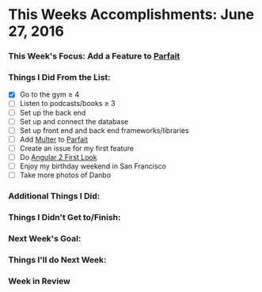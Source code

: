 # This Weeks Accomplishments: June 27, 2016

### This Week's Focus: Add a Feature to [Parfait](https://github.com/nanakogawa/parfait)

### Things I Did From the List:
- [x] Go to the gym ≥ 4
- [ ] Listen to podcasts/books ≥ 3
- [ ] Set up the back end
- [ ] Set up and connect the database
- [ ] Set up front end and back end frameworks/libraries
- [ ] Add [Multer](https://github.com/expressjs/multer) to [Parfait](https://github.com/nanakogawa/parfait)
- [ ] Create an issue for my first feature
- [ ] Do [Angular 2 First Look](http://app.pluralsight.com/courses/angular-2-first-look)
- [ ] Enjoy my birthday weekend in San Francisco
- [ ] Take more photos of Danbo

### Additional Things I Did:

### Things I Didn't Get to/Finish:

### Next Week's Goal:

### Things I'll do Next Week:

### Week in Review